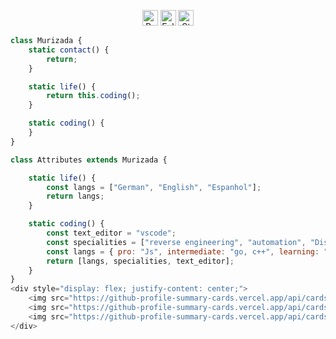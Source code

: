 <p align="center">
  <img height="25" src="https://api.visitorbadge.io/api/VisitorHit?user=7vol&countColor=%234a12ba" alt="Profile Views"/>
  <img height="25" src="https://img.shields.io/github/followers/7vol?color=4a12ba&style=for-the-badge&logo=github&label=Follow" alt="Followers"/>
  <img height="25" src="https://img.shields.io/github/stars/7vol?color=4a12ba&style=for-the-badge&logo=github&label=Stars" alt="Stars"/>
</p>

```javascript
class Murizada {
    static contact() {
        return;
    }

    static life() {
        return this.coding();
    }

    static coding() {
    }
}

class Attributes extends Murizada {

    static life() {
        const langs = ["German", "English", "Espanhol"];
        return langs;
    }

    static coding() {
        const text_editor = "vscode";
        const specialities = ["reverse engineering", "automation", "Discord Stealers"];
        const langs = { pro: "Js", intermediate: "go, c++", learning: "kotlin" };
        return [langs, specialities, text_editor];
    }
}
<div style="display: flex; justify-content: center;">
    <img src="https://github-profile-summary-cards.vercel.app/api/cards/stats?username=7vol&theme=tokyonight" width="30%">
    <img src="https://github-profile-summary-cards.vercel.app/api/cards/most-commit-language?username=7vol&theme=tokyonight" width="30%">
    <img src="https://github-profile-summary-cards.vercel.app/api/cards/productive-time?username=7vol&theme=tokyonight&utcOffset=1" width="30%">
</div>
